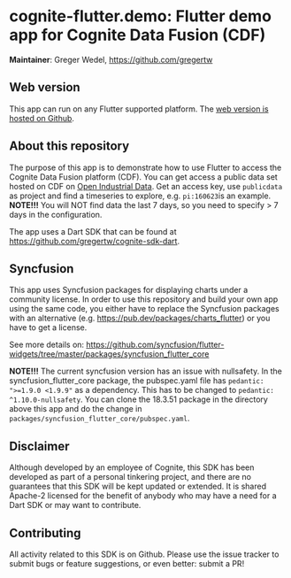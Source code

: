 # cognite-flutter.demo: Flutter demo app for Cognite Data Fusion (CDF)

**Maintainer**: Greger Wedel, https://github.com/gregertw

## Web version

This app can run on any Flutter supported platform. The [web version is hosted on Github](https://gregertw.github.io/cognite-flutter-demo-web/).

## About this repository

The purpose of this app is to demonstrate how to use Flutter to access the Cognite Data Fusion platform (CDF). You 
can get access a public data set hosted on CDF on [Open Industrial Data](https://openindustrialdata.com/get-started/). Get an access key, use `publicdata` as project and find a timeseries to explore, e.g. `pi:160623`is an example. 
**NOTE!!!** You will NOT find data the last 7 days, so you need to specify > 7 days in the configuration.

The app uses a Dart SDK that can be found at https://github.com/gregertw/cognite-sdk-dart.

## Syncfusion

This app uses Syncfusion packages for displaying charts under a community license. In order to use this repository and build your own app using the same code, you either have to replace the Syncfusion packages with an alternative (e.g. https://pub.dev/packages/charts_flutter) or you have to get a license. 

See more details on:
https://github.com/syncfusion/flutter-widgets/tree/master/packages/syncfusion_flutter_core

**NOTE!!!** The current syncfusion version has an issue with nullsafety. In the syncfusion_flutter_core package, the
pubspec.yaml file has `pedantic: ">=1.9.0 <1.9.9"` as a dependency. This has to be changed to `pedantic: ^1.10.0-nullsafety`. You can clone the 18.3.51 package in the directory above this app and do the change in 
`packages/syncfusion_flutter_core/pubspec.yaml`.

## Disclaimer

Although developed by an employee of Cognite, this SDK has been developed as part
of a personal tinkering project, and there are no guarantees that this SDK will be
kept updated or extended. It is shared Apache-2 licensed for the benefit of anybody 
who may have a need for a Dart SDK or may want to contribute.

## Contributing

All activity related to this SDK is on Github. Please use the issue tracker to submit
bugs or feature suggestions, or even better: submit a PR!
